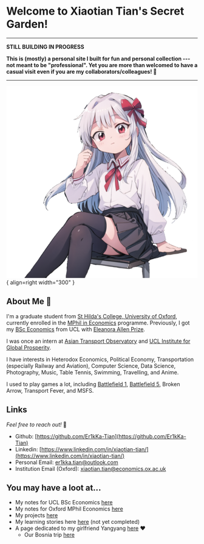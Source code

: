 # Welcome to Xiaotian Tian's Secret Garden!

---

**STILL BUILDING IN PROGRESS**

**This is (mostly) a personal site I built for fun and personal collection --- not meant to be "professional". Yet you are more than welcomed to have a casual visit even if you are my collaborators/colleagues! 👏**

---

![Welcome!](assets/profile_pic.png){ align=right width="300" }


## About Me :beers:

I'm a graduate student from [St Hilda's College, University of Oxford](https://www.st-hildas.ox.ac.uk/), currently enrolled in the [MPhil in Economics](https://www.economics.ox.ac.uk/mphil-in-economics) programme. Previously, I got my [BSc Economics](https://www.ucl.ac.uk/prospective-students/undergraduate/degrees/economics-bsc-econ) from UCL with [Eleanora Allen Prize](https://www.ucl.ac.uk/economics/study/undergraduate/undergraduate-economics-prizes-and-winners).

I was once an intern at [Asian Transport Observatory](https://asiantransportobservatory.org/) and [UCL Institute for Global Prosperity](https://www.ucl.ac.uk/bartlett/global-prosperity).

I have interests in Heterodox Economics, Political Economy, Transportation (especially Railway and Aviation), Computer Science, Data Science, Photography, Music, Table Tennis, Swimming, Travelling, and Anime.

I used to play games a lot, including [Battlefield 1](https://battlefieldtracker.com/bf1/profile/origin/Er1kKa/overview), [Battlefield 5](https://battlefieldtracker.com/bfv/profile/origin/Er1kka/overview), Broken Arrow, Transport Fever, and MSFS.

## Links

*Feel free to reach out!* 🫡

- Github: [https://github.com/Er1kKa-Tian](https://github.com/Er1kKa-Tian)
- Linkedin: [https://www.linkedin.com/in/xiaotian-tian/](https://www.linkedin.com/in/xiaotian-tian/)
- Personal Email: [er1kka.tian@outlook.com](mailto:er1kka.tian@outlook.com)
- Institution Email (Oxford): [xiaotian.tian@economics.ox.ac.uk](mailto:xiaotian.tian@economics.ox.ac.uk)

## You may have a loot at...

- My notes for UCL BSc Economics [here](resources/ucl_notes.md)
- My notes for Oxford MPhil Economics [here](resources/ox_notes.md)
- My projects [here](projects/project_index.md)
- My learning stories here [here](learning/learning_index.md) (not yet completed)
- A page dedicated to my girlfriend Yangyang [here](personal/yangyang/yangyang_index.md) :heart:
    - Our Bosnia trip [here](travel/europe/bosnia_and_herzegovina.md)